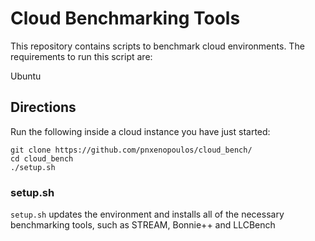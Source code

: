 # Cloud Benchmarking Tools
This repository contains scripts to benchmark cloud environments. The requirements to run this script are:

Ubuntu

## Directions
Run the following inside a cloud instance you have just started:

```
git clone https://github.com/pnxenopoulos/cloud_bench/
cd cloud_bench
./setup.sh
```

### setup.sh
`setup.sh` updates the environment and installs all of the necessary benchmarking tools, such as STREAM, Bonnie++ and LLCBench
